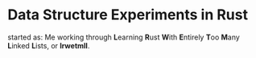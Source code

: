 # Data Structure Experiments in Rust

started as: Me working through **L**earning **R**ust **W**ith **E**ntirely **T**oo **M**any **L**inked **L**ists, or **lrwetmll**.